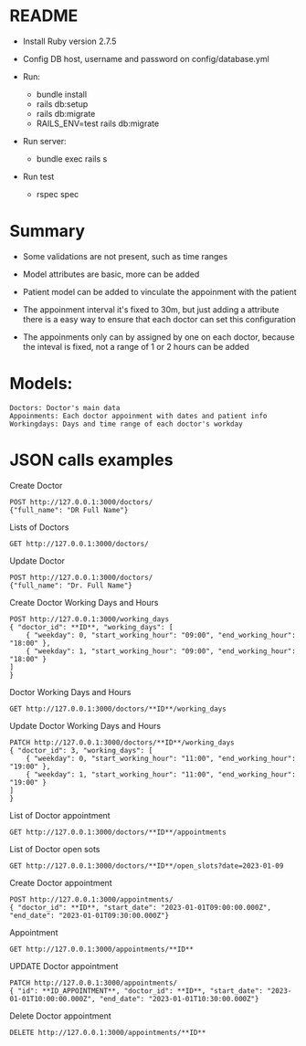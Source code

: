 # README



* Install Ruby version 2.7.5

* Config DB host, username and password on config/database.yml

* Run:
	- bundle install
	- rails db:setup
	- rails db:migrate
	- RAILS_ENV=test rails db:migrate

* Run server:
	- bundle exec rails s


 * Run test
 	- rspec spec



# Summary

 * Some validations are not present, such as time ranges
 
 * Model attributes are basic, more can be added

 * Patient model can be added to vinculate the appoinment with the patient

 * The appoinment interval it's fixed to 30m, but just adding a attribute there is a easy way to ensure that each doctor can set this configuration

 * The appoinments only can by assigned by one on each doctor, because the inteval is fixed, not a range of 1 or 2 hours can be added



# Models:
 	Doctors: Doctor's main data
 	Appoinments: Each doctor appoinment with dates and patient info
 	Workingdays: Days and time range of each doctor's workday 





# JSON calls examples

Create Doctor
```
POST http://127.0.0.1:3000/doctors/
{"full_name": "DR Full Name"}
```

Lists of Doctors
```
GET http://127.0.0.1:3000/doctors/
```

Update Doctor
```
POST http://127.0.0.1:3000/doctors/
{"full_name": "Dr. Full Name"}
```



Create Doctor Working Days and Hours 
```
POST http://127.0.0.1:3000/working_days
{ "doctor_id": **ID**, "working_days": [
	{ "weekday": 0, "start_working_hour": "09:00", "end_working_hour": "18:00" },
	{ "weekday": 1, "start_working_hour": "09:00", "end_working_hour": "18:00" }
]
} 
```

Doctor Working Days and Hours
```
GET http://127.0.0.1:3000/doctors/**ID**/working_days
```


Update Doctor Working Days and Hours 
```
PATCH http://127.0.0.1:3000/doctors/**ID**/working_days
{ "doctor_id": 3, "working_days": [
	{ "weekday": 0, "start_working_hour": "11:00", "end_working_hour": "19:00" },
	{ "weekday": 1, "start_working_hour": "11:00", "end_working_hour": "19:00" }
]
} 
```

List of Doctor appointment
```
GET http://127.0.0.1:3000/doctors/**ID**/appointments
```

List of Doctor open sots
```
GET http://127.0.0.1:3000/doctors/**ID**/open_slots?date=2023-01-09
```

Create Doctor appointment
```
POST http://127.0.0.1:3000/appointments/
{ "doctor_id": **ID**, "start_date": "2023-01-01T09:00:00.000Z", "end_date": "2023-01-01T09:30:00.000Z"}
```

Appointment
```
GET http://127.0.0.1:3000/appointments/**ID**
```

UPDATE Doctor appointment
```
PATCH http://127.0.0.1:3000/appointments/
{ "id": **ID_APPOINTMENT**, "doctor_id": **ID**, "start_date": "2023-01-01T10:00:00.000Z", "end_date": "2023-01-01T10:30:00.000Z"}
```

Delete Doctor appointment
```
DELETE http://127.0.0.1:3000/appointments/**ID**
```

